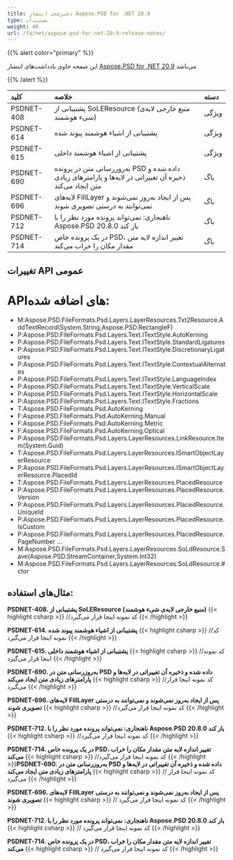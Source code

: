 ```yaml
---
title: دفترچه‌ی انتشار Aspose.PSD for .NET 20.9
type: مستندات
weight: 40
url: /fa/net/aspose-psd-for-net-20-9-release-notes/
---
```


{{% alert color="primary" %}} 

این صفحه حاوی یادداشت‌های انتشار [Aspose.PSD for .NET 20.9](https://www.nuget.org/packages/Aspose.PSD/) می‌باشد

{{% /alert %}} 

|**کلید**|**خلاصه**|**دسته**|
| :- | :- | :- |
|PSDNET-408|پشتیبانی از SoLEResource (منبع خارجی لایه‌ی شیء هوشمند)|ویژگی|
|PSDNET-614|پشتیبانی از اشیاء هوشمند پیوند شده|ویژگی|
|PSDNET-615|پشتیبانی از اشیاء هوشمند داخلی|ویژگی|
|PSDNET-690|به‌روزرسانی متن در پرونده PSD داده شده و ذخیره آن تغییراتی در لایه‌ها و پارامترهای زیادی متن ایجاد می‌کند|باگ|
|PSDNET-696|لایه‌های FillLayer پس از ایجاد به‌روز نمی‌شوند و نمی‌توانند به درستی تصویری شوند|باگ|
|PSDNET-712|ناهنجاری: نمی‌تواند پرونده مورد نظر را با Aspose.PSD 20.8.0 باز کند|باگ|
|PSDNET-714|در یک پرونده خاص PSD، تغییر اندازه لایه متن مقدار مکان را خراب می‌کند|باگ|

## **تغییرات API عمومی**
# **API‌های اضافه شده:**
- M:Aspose.PSD.FileFormats.Psd.Layers.LayerResources.Txt2Resource.AddTextRecord(System.String,Aspose.PSD.RectangleF)
- P:Aspose.PSD.FileFormats.Psd.Layers.Text.ITextStyle.AutoKerning
- P:Aspose.PSD.FileFormats.Psd.Layers.Text.ITextStyle.StandardLigatures
- P:Aspose.PSD.FileFormats.Psd.Layers.Text.ITextStyle.DiscretionaryLigatures
- P:Aspose.PSD.FileFormats.Psd.Layers.Text.ITextStyle.ContextualAlternates
- P:Aspose.PSD.FileFormats.Psd.Layers.Text.ITextStyle.LanguageIndex
- P:Aspose.PSD.FileFormats.Psd.Layers.Text.ITextStyle.VerticalScale
- P:Aspose.PSD.FileFormats.Psd.Layers.Text.ITextStyle.HorizontalScale
- P:Aspose.PSD.FileFormats.Psd.Layers.Text.ITextStyle.Fractions
- T:Aspose.PSD.FileFormats.Psd.AutoKerning
- F:Aspose.PSD.FileFormats.Psd.AutoKerning.Manual
- F:Aspose.PSD.FileFormats.Psd.AutoKerning.Metric
- F:Aspose.PSD.FileFormats.Psd.AutoKerning.Optical
- P:Aspose.PSD.FileFormats.Psd.Layers.LayerResources.LinkResource.Item(System.Guid)
- T:Aspose.PSD.FileFormats.Psd.Layers.LayerResources.ISmartObjectLayerResource
- P:Aspose.PSD.FileFormats.Psd.Layers.LayerResources.ISmartObjectLayerResource.PlacedId
- T:Aspose.PSD.FileFormats.Psd.Layers.LayerResources.PlacedResource
- P:Aspose.PSD.FileFormats.Psd.Layers.LayerResources.PlacedResource.Version
- P:Aspose.PSD.FileFormats.Psd.Layers.LayerResources.PlacedResource.UniqueId
- P:Aspose.PSD.FileFormats.Psd.Layers.LayerResources.PlacedResource.IsCustom
- P:Aspose.PSD.FileFormats.Psd.Layers.LayerResources.PlacedResource.PageNumber
...
- M:Aspose.PSD.FileFormats.Psd.Layers.LayerResources.SoLdResource.Save(Aspose.PSD.StreamContainer,System.Int32)
- M:Aspose.PSD.FileFormats.Psd.Layers.LayerResources.SoLdResource.#ctor

## **مثال‌های استفاده:**
**PSDNET-408. پشتیبانی از SoLEResource (منبع خارجی لایه‌ی شیء هوشمند)**
{{< highlight csharp >}}
            //کد نمونه اینجا قرار می‌گیرد
{{< /highlight >}}

**PSDNET-614. پشتیبانی از اشیاء هوشمند پیوند شده**
{{< highlight csharp >}}
            //کد نمونه اینجا قرار می‌گیرد
{{< /highlight >}}

**PSDNET-615. پشتیبانی از اشیاء هوشمند داخلی**
{{< highlight csharp >}}
            //کد نمونه اینجا قرار می‌گیرد
{{< /highlight >}}

**PSDNET-690. به‌روزرسانی متن در PSD داده شده و ذخیره آن تغییراتی در لایه‌ها و پارامترهای زیادی متن ایجاد می‌کند**
{{< highlight csharp >}}
            //کد نمونه اینجا قرار می‌گیرد
{{< /highlight >}}

**PSDNET-696. لایه‌های FillLayer پس از ایجاد به‌روز نمی‌شوند و نمی‌توانند به درستی تصویری شوند**
{{< highlight csharp >}}
            //کد نمونه اینجا قرار می‌گیرد
{{< /highlight >}}

**PSDNET-712. ناهنجاری: نمی‌تواند پرونده مورد نظر را با Aspose.PSD 20.8.0 باز کند**
{{< highlight csharp >}}
            //کد نمونه اینجا قرار می‌گیرد
{{< /highlight >}}

**PSDNET-714. در یک پرونده خاص PSD، تغییر اندازه لایه متن مقدار مکان را خراب می‌کند**
{{< highlight csharp >}}
            //کد نمونه اینجا قرار می‌گیرد
{{< /highlight >}}**PSDNET-690. به‌روزرسانی متن در PSD داده شده و ذخیره آن تغییراتی در لایه‌ها و پارامترهای زیادی متن ایجاد می‌کند**
{{< highlight csharp >}}
            // کد نمونه اینجا قرار می‌گیرد
{{< /highlight >}}

**PSDNET-696. لایه‌های FillLayer پس از ایجاد به‌روز نمی‌شوند و نمی‌توانند به درستی تصویری شوند**
{{< highlight csharp >}}
            // کد نمونه اینجا قرار می‌گیرد
{{< /highlight >}}

**PSDNET-712. ناهنجاری: نمی‌تواند پرونده مورد نظر را با Aspose.PSD 20.8.0 باز کند**
{{< highlight csharp >}}
            // کد نمونه اینجا قرار می‌گیرد
{{< /highlight >}}

**PSDNET-714. در یک پرونده خاص PSD، تغییر اندازه لایه متن مقدار مکان را خراب می‌کند**
{{< highlight csharp >}}
            // کد نمونه اینجا قرار می‌گیرد
{{< /highlight >}}